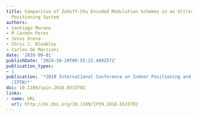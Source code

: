 ```yaml
---
title: Comparison of Zadoff-Chu Encoded Modulation Schemes in an Ultrasonic Local
  Positioning System
authors:
- Santiago Murano
- M Carmen Perez
- Jesus Urena
- Chris J. Bleakley
- Carlos De Marziani
date: '2018-09-01'
publishDate: '2024-10-20T09:55:22.489257Z'
publication_types:
- 1
publication: '*2018 International Conference on Indoor Positioning and Indoor Navigation
  (IPIN)*'
doi: 10.1109/ipin.2018.8533702
links:
- name: URL
  url: http://dx.doi.org/10.1109/IPIN.2018.8533702
---
```


